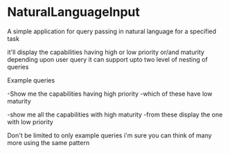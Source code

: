 # NaturalLanguageInput

A simple application for query passing in natural language for a specified task


it'll display the capabilities having high or low priority or/and maturity depending upon user query
it can support upto two level of nesting of queries



Example queries


-Show me the capabilities having high priority
      -which of these have low maturity 
  
-show me all the capabilities with high maturity
      -from these display the one with low priority
  
  
  
Don't be limited to only example queries i'm sure you can think of many more using the same pattern
